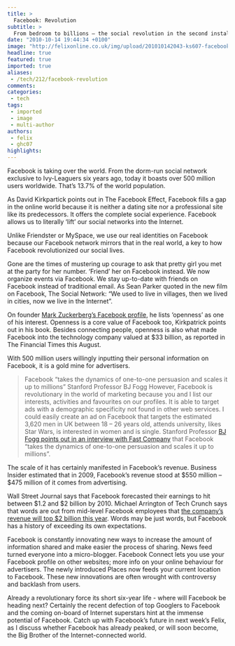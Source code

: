```yaml
---
title: >
  Facebook: Revolution
subtitle: >
  From bedroom to billions – the social revolution in the second installment of our Facebook saga
date: "2010-10-14 19:44:34 +0100"
image: "http://felixonline.co.uk/img/upload/201010142043-ks607-facebook.jpg"
headline: true
featured: true
imported: true
aliases:
 - /tech/212/facebook-revolution
comments:
categories:
 - tech
tags:
 - imported
 - image
 - multi-author
authors:
 - felix
 - ghc07
highlights:
---
```


Facebook is taking over the world. From the dorm-run social network exclusive to Ivy-Leaguers six years ago, today it boasts over 500 million users worldwide. That’s 13.7% of the world population.

As David Kirkpartick points out in The Facebook Effect, Facebook fills a gap in the online world because it is neither a dating site nor a professional site like its predecessors. It offers the complete social experience. Facebook allows us to literally ‘lift’ our social networks into the Internet.

Unlike Friendster or MySpace, we use our real identities on Facebook because our Facebook network mirrors that in the real world, a key to how Facebook revolutionized our social lives.

Gone are the times of mustering up courage to ask that pretty girl you met at the party for her number. ‘Friend’ her on Facebook instead. We now organize events via Facebook. We stay up-to-date with friends on Facebook instead of traditional email. As Sean Parker quoted in the new film on Facebook, The Social Network: “We used to live in villages, then we lived in cities, now we live in the Internet”.

On founder [Mark Zuckerberg’s Facebook profile](http://www.facebook.com/zuck), he lists ‘openness’ as one of his interest. Openness is a core value of Facebook too, Kirkpatrick points out in his book. Besides connecting people, openness is also what made Facebook into the technology company valued at $33 billion, as reported in The Financial Times this August.

With 500 million users willingly inputting their personal information on Facebook, it is a gold mine for advertisers.
> Facebook “takes the dynamics of one-to-one persuasion and scales it up to millions”
> Stanford Professor BJ Fogg
However, Facebook is revolutionary in the world of marketing because you and I list our interests, activities and favourites on our profiles. It is able to target ads with a demographic specificity not found in other web services. I could easily create an ad on Facebook that targets the estimated 3,620 men in UK between 18 – 26 years old, attends university, likes Star Wars, is interested in women and is single. Stanford Professor [BJ Fogg points out in an interview with Fast Company](http://www.fastcompany.com/articles/2008/05/interview-bjfogg-on-facebook.html) that Facebook “takes the dynamics of one-to-one persuasion and scales it up to millions”.

The scale of it has certainly manifested in Facebook’s revenue. Business Insider estimated that in 2009, Facebook’s revenue stood at $550 million – $475 million of it comes from advertising.

Wall Street Journal says that Facebook forecasted their earnings to hit between $1.2 and $2 billion by 2010. Michael Arrington of Tech Crunch says that words are out from mid-level Facebook employees that [the company’s revenue will top $2 billion this year](http://techcrunch.com/2009/04/15/decision-time-for-facebook-term-sheets-received-at-2-billion-valuation/). Words may be just words, but Facebook has a history of exceeding its own expectations.

Facebook is constantly innovating new ways to increase the amount of information shared and make easier the process of sharing. News feed turned everyone into a micro-blogger. Facebook Connect lets you use your Facebook profile on other websites; more info on your online behaviour for advertisers. The newly introduced Places now feeds your current location to Facebook. These new innovations are often wrought with controversy and backlash from users.

Already a revolutionary force its short six-year life - where will Facebook be heading next? Certainly the recent defection of top Googlers to Facebook and the coming on-board of Internet superstars hint at the immense potential of Facebook. Catch up with Facebook’s future in next week’s Felix, as I discuss whether Facebook has already peaked, or will soon become, the Big Brother of the Internet-connected world.
